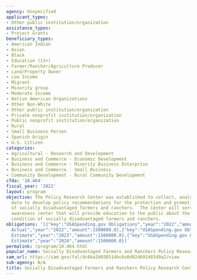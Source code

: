 ```yaml
---
agency: Unspecified
applicant_types:
- Other public institution/organization
assistance_types:
- Project Grants
beneficiary_types:
- American Indian
- Asian
- Black
- Education (13+)
- Farmer/Rancher/Agriculture Producer
- Land/Property Owner
- Low Income
- Migrant
- Minority group
- Moderate Income
- Native American Organizations
- Other Non-White
- Other public institution/organization
- Private nonprofit institution/organization
- Public nonprofit institution/organization
- Rural
- Small Business Person
- Spanish Origin
- U.S. Citizen
categories:
- Agricultural - Research and Development
- Business and Commerce - Economic Development
- Business and Commerce - Minority Business Enterprise
- Business and Commerce - Small Business
- Community Development - Rural Community Development
cfda: '10.464'
fiscal_year: '2022'
layout: program
objective: The Policy Research Center was established to collect, analyze, and evaluate
  data to develop policy recommendations for the protection and promotion of the interest
  of socially disadvantaged farmers and ranchers.  The Center will serve as a public
  awareness center that will provide education to the public about the history and
  condition of socially disadvantaged farmers and ranchers.
obligations: '[{"key":"USASpending.gov Obligations","year":"2022","amount":3000000.0},{"key":"SAM.gov
  Actual","year":"2022","amount":1500000.0},{"key":"USASpending.gov Obligations","year":"2023","amount":0.0},{"key":"SAM.gov
  Estimate","year":"2023","amount":1500000.0},{"key":"USASpending.gov Obligations","year":"2024","amount":0.0},{"key":"SAM.gov
  Estimate","year":"2024","amount":1500000.0}]'
permalink: /program/10.464.html
popular_name: Socially Disadvantaged Farmers and Ranchers Policy Research Center
sam_url: https://sam.gov/fal/dc6ba2d038514bc6a8d82469148340a2/view
sub-agency: N/A
title: Socially Disadvantaged Farmers and Ranchers Policy Research Center
---
```

